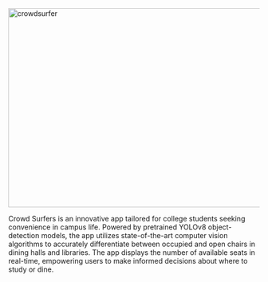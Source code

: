 <img src="https://github.com/user-attachments/assets/83d41047-ccba-48c3-8cb3-8c625fb94a87" alt="crowdsurfer" width="700" height="400"/>

Crowd Surfers is an innovative app tailored for college students seeking convenience in campus life. Powered by pretrained YOLOv8 object-detection models, the app utilizes state-of-the-art computer vision algorithms to accurately differentiate between occupied and open chairs in dining halls and libraries. The app displays the number of available seats in real-time, empowering users to make informed decisions about where to study or dine.
